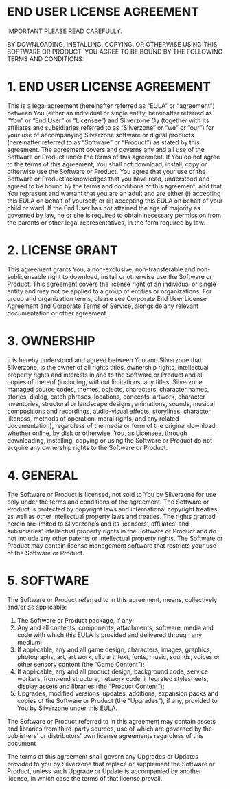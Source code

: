 # END USER LICENSE AGREEMENT
IMPORTANT PLEASE READ CAREFULLY.

BY DOWNLOADING, INSTALLING, COPYING, OR OTHERWISE USING THIS SOFTWARE OR PRODUCT, YOU AGREE TO BE BOUND BY THE FOLLOWING TERMS AND CONDITIONS:
# 1. END USER LICENSE AGREEMENT
This is a legal agreement (hereinafter referred as “EULA” or “agreement”) between You (either an individual or single entity, hereinafter referred as “You” or “End User” or “Licensee”) and Silverzone Oy (together with its affiliates and subsidiaries referred to as “Silverzone” or “we” or “our”) for your use of accompanying Silverzone software or digital products (hereinafter referred to as “Software” or “Product”) as stated by this agreement. The agreement covers and governs any and all use of the Software or Product under the terms of this agreement. If You do not agree to the terms of this agreement, You shall not download, install, copy or otherwise use the Software or Product. You agree that your use of the Software or Product acknowledges that you have read, understood and agreed to be bound by the terms and conditions of this agreement, and that You represent and warrant that you are an adult and are either (i) accepting this EULA on behalf of yourself; or (ii) accepting this EULA on behalf of your child or ward. If the End User has not attained the age of majority as governed by law, he or she is required to obtain necessary permission from the parents or other legal representatives, in the form required by law.

# 2. LICENSE GRANT
This agreement grants You, a non-exclusive, non-transferable and non-sublicensable right to download, install or otherwise use the Software or Product. This agreement covers the license right of an individual or single entity and may not be applied to a group of entities or organizations. For group and organization terms, please see Corporate End User License Agreement and Corporate Terms of Service, alongside any relevant documentation or other agreement.

# 3. OWNERSHIP
It is hereby understood and agreed between You and Silverzone that Silverzone, is the owner of all rights titles, ownership rights, intellectual property rights and interests in and to the Software or Product and all copies of thereof (including, without limitations, any titles, Silverzone managed source codes, themes, objects, characters, character names, stories, dialog, catch phrases, locations, concepts, artwork, character inventories, structural or landscape designs, animations, sounds, musical compositions and recordings, audio-visual effects, storylines, character likeness, methods of operation, moral rights, and any related documentation), regardless of the media or form of the original download, whether online, by disk or otherwise. You, as Licensee, through downloading, installing, copying or using the Software or Product do not acquire any ownership rights to the Software or Product.

# 4. GENERAL
The Software or Product is licensed, not sold to You by Silverzone for use only under the terms and conditions of the agreement. The Software or Product is protected by copyright laws and international copyright treaties, as well as other intellectual property laws and treaties. The rights granted herein are limited to SIlverzone’s and its licensors’, affiliates’ and subsidiaries’ intellectual property rights in the Software or Product and do not include any other patents or intellectual property rights. The Software or Product may contain license management software that restricts your use of the Software or Product.

# 5. SOFTWARE
The Software or Product referred to in this agreement, means, collectively and/or as applicable:

1. The Software or Product package, if any;
2. Any and all contents, components, attachments, software, media and code with which this EULA is provided and delivered through any medium;
3. If applicable, any and all game design, characters, images, graphics, photographs, art, art work, clip art, text, fonts, music, sounds, voices or other sensory content (the “Game Content”);
4. If applicable, any and all product design, background code, service workers, front-end structure, network code, integrated stylesheets, display assets and libraries (the “Product Content”);
5. Upgrades, modified versions, updates, additions, expansion packs and copies of the Software or Product (the “Upgrades”), if any, provided to You by Silverzone under this EULA.

The Software or Product referred to in this agreement may contain assets and libraries from third-party sources, use of which are governed by the publishers' or distributors' own license agreements regardless of this document

The terms of this agreement shall govern any Upgrades or Updates provided to you by Silverzone that replace or supplement the Software or Product, unless such Upgrade or Update is accompanied by another license, in which case the terms of that license prevail.
